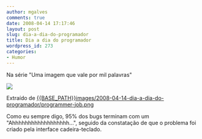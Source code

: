 ```yaml
---
author: mgalves
comments: true
date: 2008-04-14 17:17:46
layout: post
slug: dia-a-dia-do-programador
title: Dia a dia do programador
wordpress_id: 273
categories:
- Humor
---
```


Na série "Uma imagem que vale por mil palavras"

![]({{BASE_PATH}}images/2008-04-14-dia-a-dia-do-programador/programmer-job.png)

Extraído de [{{BASE_PATH}}images/2008-04-14-dia-a-dia-do-programador/programmer-job.png]({{BASE_PATH}}images/2008-04-14-dia-a-dia-do-programador/programmer-job.png)

Como eu sempre digo, 95% dos bugs terminam com um "Ahhhhhhhhhhhhhhhhhh...", seguido da constatação de que o problema foi criado pela interface cadeira-teclado.

